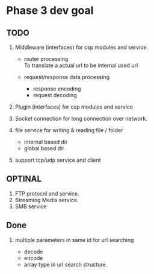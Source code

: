 # Phase 3 dev goal

## TODO

1. Middleware (interfaces) for csp modules and service.

   - router processing  
     To translate a actual url to be internal used url

   - request/response data processing
     - response encoding
     - request decoding

2. Plugin (interfaces) for csp modules and service
3. Socket connection for long connection over network.

4. file service for writing & reading file / folder

   - internal based dir
   - global based dir

5. support tcp/udp service and client

## OPTINAL

1. FTP protocol and service.
2. Streaming Media service.
3. SMB service

## Done

1. multiple parameters in same id for url searching

   - decode
   - encode
   - array type in url search structure.
